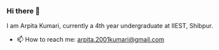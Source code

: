 ### Hi there 👋
I am Arpita Kumari, currently a 4th year undergraduate at IIEST, Shibpur.

<!--
**arpitaakumari/arpitaakumari** is a ✨ _special_ ✨ repository because its `README.md` (this file) appears on your GitHub profile.

Here are some ideas to get you started:
-->

- 📫 How to reach me: arpita.2001kumari@gmail.com

